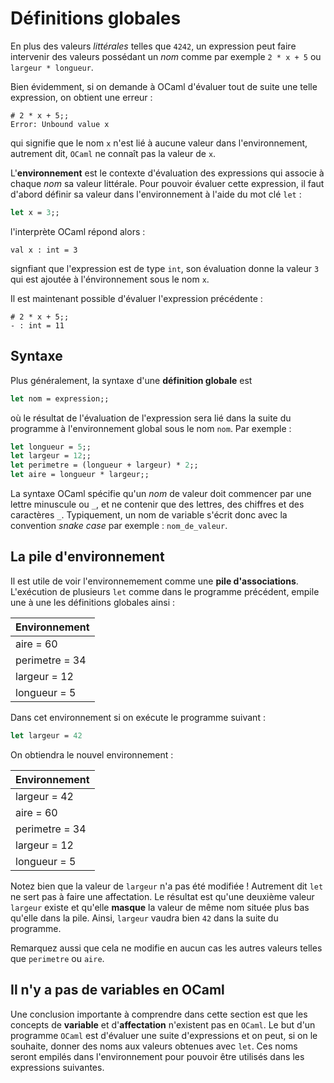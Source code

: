 # Définitions globales

En plus des valeurs *littérales* telles que `4242`, un expression peut faire intervenir des valeurs possédant un *nom* comme par exemple `2 * x + 5` ou `largeur * longueur`.

Bien évidemment, si on demande à OCaml d'évaluer tout de suite une telle expression, on obtient une erreur :
```
# 2 * x + 5;;
Error: Unbound value x
```

qui signifie que le nom `x` n'est lié à aucune valeur dans l'environnement, autrement dit, `OCaml` ne connaît pas la valeur de `x`. 

L'**environnement** est le contexte d'évaluation des expressions qui associe à chaque *nom* sa valeur littérale. Pour pouvoir évaluer cette expression, il faut d'abord définir sa valeur dans l'environnement à l'aide du mot clé `let` :
```ocaml
let x = 3;;
```
l'interprète OCaml répond alors :
```
val x : int = 3
```
signfiant que l'expression est de type `int`, son évaluation donne la valeur `3` qui est ajoutée à l'énvironnement sous le nom `x`.

Il est maintenant possible d'évaluer l'expression précédente :
```
# 2 * x + 5;;
- : int = 11
```

## Syntaxe

Plus généralement, la syntaxe d'une **définition globale** est 
```ocaml
let nom = expression;;
```
où le résultat de l'évaluation de l'expression sera lié dans la suite du programme à l'environnement global sous le nom `nom`. Par exemple :
```ocaml
let longueur = 5;;
let largeur = 12;;
let perimetre = (longueur + largeur) * 2;;
let aire = longueur * largeur;;
```
La syntaxe OCaml spécifie qu'un *nom* de valeur doit commencer par une lettre minuscule ou `_`, et ne contenir que des lettres, des chiffres et des caractères `_`. Typiquement, un nom de variable s'écrit donc avec la convention *snake case* par exemple :  `nom_de_valeur`.

## La pile d'environnement

Il est utile de voir l'environnemement comme une **pile d'associations**.
L'exécution de plusieurs `let` comme dans le programme précédent, empile une à une les définitions globales ainsi :

| Environnement |
|---------------|
| aire = 60 |
| perimetre = 34 |
| largeur = 12 |
| longueur = 5 |

Dans cet environnement si on exécute le programme suivant :
```ocaml
let largeur = 42
```
On obtiendra le nouvel environnement :

| Environnement |
|---------------|
| largeur = 42 |
| aire = 60 |
| perimetre = 34 |
| largeur = 12 |
| longueur = 5 |

Notez bien que la valeur de `largeur` n'a pas été modifiée ! Autrement dit `let` ne sert pas à faire une affectation. Le résultat est qu'une deuxième valeur `largeur` existe et qu'elle **masque** la valeur de même nom située plus bas qu'elle dans la pile. Ainsi, `largeur` vaudra bien `42` dans la suite du programme.

Remarquez aussi que cela ne modifie en aucun cas les autres valeurs telles que `perimetre` ou `aire`.

## Il n'y a pas de variables en OCaml

Une conclusion importante à comprendre dans cette section est que les concepts de **variable** et d'**affectation** n'existent pas en `OCaml`. Le but d'un programme `OCaml` est d'évaluer une suite d'expressions et on peut, si on le souhaite, donner des noms aux valeurs obtenues avec `let`. Ces noms seront empilés dans l'environnement pour pouvoir être utilisés dans les expressions suivantes.
